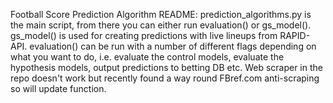 Football Score Prediction Algorithm README:
prediction_algorithms.py is the main script, from there you can either run 
evaluation() or gs_model(). gs_model() is used for creating predictions with live
lineups from RAPID-API. evaluation() can be run with a number of different flags
depending on what you want to do, i.e. evaluate the control models, evaluate the 
hypothesis models, output predictions to betting DB etc. Web scraper in the repo 
doesn't work but recently found a way round FBref.com anti-scraping so will update
function.
